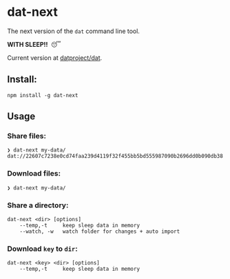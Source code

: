 # dat-next

The next version of the `dat` command line tool.

**WITH SLEEP!!**  😴

Current version at [datproject/dat](https://github.com/datproject/dat).

## Install:

```
npm install -g dat-next
```

## Usage

### Share files:

```
❯ dat-next my-data/ 
dat://22607c7238e0cd74faa239d4119f32f455bb5bd555987090b2696dd0b090db38
```

### Download files:

```
❯ dat-next my-data/

```

### Share a directory:

```
dat-next <dir> [options]
    --temp,-t     keep sleep data in memory
    --watch, -w   watch folder for changes + auto import
```

### Download `key` to `dir`:

```
dat-next <key> <dir> [options]
    --temp,-t     keep sleep data in memory
```
